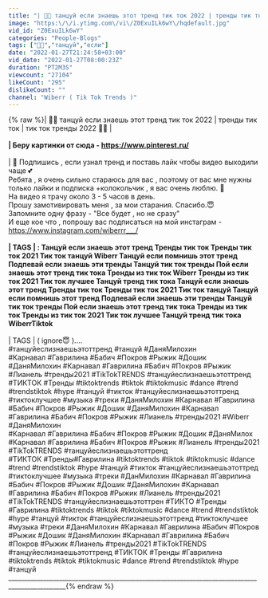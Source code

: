 ```yaml
---
title: "| 👾🧁 танцуй если знаешь этот тренд тик ток 2022 | тренды тик ток | тик ток тренды 2022 👾🧁 |"
image: "https:\/\/i.ytimg.com\/vi\/Z0ExuILk6wY\/hqdefault.jpg"
vid_id: "Z0ExuILk6wY"
categories: "People-Blogs"
tags: ["👾🧁","танцуй","если"]
date: "2022-01-27T21:24:58+03:00"
vid_date: "2022-01-27T08:00:23Z"
duration: "PT2M3S"
viewcount: "27104"
likeCount: "295"
dislikeCount: ""
channel: "Wiberr ( Tik Tok Trends )"
---
```

{% raw %}| 👾🧁 танцуй если знаешь этот тренд тик ток 2022 | тренды тик ток | тик ток тренды 2022 👾🧁 |<br />________________________________________________________________________________________________<br />| Беру картинки от сюда - <a rel="nofollow" target="blank" href="https://www.pinterest.ru/">https://www.pinterest.ru/</a><br />________________________________________________________________________________________________<br />| 🥳 Подпишись , если узнал тренд и поставь лайк чтобы видео выходили чаще 💕<br />Ребята , я очень сильно стараюсь для вас , поэтому от вас мне нужны только лайки и подписка +колокольчик , я вас очень люблю. 💟<br />На видео я трачу около 3 - 5 часов в день.<br />Прошу замотивировать меня , за мои старания. Спасибо.😇<br />Запомните одну фразу - &quot;Все будет , но не сразу&quot;<br />И еще кое что , попрошу вас подписаться на мой инстаграм - <a rel="nofollow" target="blank" href="https://www.instagram.com/wiberrr___/">https://www.instagram.com/wiberrr___/</a><br />________________________________________________________________________________________________<br />| TAGS | : Танцуй если знаешь этот тренд Тренды тик ток Тренды тик ток 2021 Тик ток танцуй Wiberr Танцуй если помнишь этот тренд Подпевай если знаешь эти тренды Танцуй тик ток тренды Пой если знаешь этот тренд тик тока Тренды из тик ток Wiberr Тренды из тик ток 2021 Тик ток лучшее Танцуй тренд тик тока Танцуй если знаешь этот тренд Тренды тик ток Тренды тик ток 2021 Тик ток танцуй Танцуй если помнишь этот тренд Подпевай если знаешь эти тренды Танцуй тик ток тренды Пой если знаешь этот тренд тик тока Тренды из тик ток Тренды из тик ток 2021 Тик ток лучшее Танцуй тренд тик тока WiberrTiktok<br />________________________________________________________________________________________________<br />| TAGS | ( ignore😇 )....<br />#танцуйеслизнаешьэтоттренд #танцуй #ДаняМилохин<br />#Карнавал #Гаврилина #Бабич #Покров #Рыжик #Дошик #ДаняМилохин #Карнавал #Гаврилина #Бабич #Покров #Рыжик #Лианель #тренды2021 #TikTokTRENDS #танцуйеслизнаешьэтоттренд #ТИКТОК #Тренды #tiktoktrends #tiktok #tiktokmusic #dance #trend #trendstiktok #hype #танцуй #тикток #танцуйеслизнаешьэтоттренд #тиктоклучшее #музыка #треки #ДаняМилохин #Карнавал #Гаврилина #Бабич #Покров #Рыжик #Дошик #ДаняМилохин #Карнавал #Гаврилина #Бабич #Покров #Рыжик #Лианель #тренды2021 #Wiberr #ДаняМилохин<br />#Карнавал #Гаврилина #Бабич #Покров #Рыжик #Дошик #ДаняМилох<br />#Карнавал #Гаврилина #Бабич #Покров #Рыжик #Лианель #тренды2021 #TikTokTRENDS #танцуйеслизнаешьэтоттренд<br />#ТИКТОК #Тренды#Гаврилина #tiktoktrends #tiktok #tiktokmusic #dance #trend #trendstiktok #hype #танцуй #тикток #танцуйеслизнаешьэтоттред #тиктоклучшее #музыка #треки #ДанМилохин #Карнавал #Гаврилина #Бабич #Покров #Рыжик #Дошик #ДаняМилохин #Карнавал #Гаврилина #Бабич #Покров #Рыжик #Лианель #тренды2021 #TikTokTRENDS #танцуйеслизнаешьэтоттрен #ТИКТО #Тренды #Гаврилина #tiktoktrends #tiktok #tiktokmusic #dance #trend #trendstiktok #hype #танцуй #тикток #танцуйеслизнаешьэтоттренд #тиктоклучшее #музыка #треки #ДаняМилохин #Карнавал #Гаврилина #Бабич #Покров #Рыжик #Дошик #ДаняМилохин #Карнавал #Гаврилина #Бабич #Покров #Рыжик #Лианель #тренды2021 #TikTokTRENDS #танцуйеслизнаешьэтоттренд #ТИКТОК #Тренды #Гаврилина #tiktoktrends #tiktok #tiktokmusic #dance #trend #trendstiktok #hype #танцуй<br />________________________________________________________________________________________________{% endraw %}
